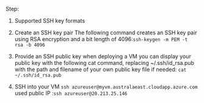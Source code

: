 Step:

1. Supported SSH key formats
    
2. Create an SSH key pair
        The following command creates an SSH key pair using RSA encryption and a bit length of 4096:`ssh-keygen -m PEM -t rsa -b 4096`
3. Provide an SSH public key when deploying a VM
        you can display your public key with the following cat command, replacing ~/.ssh/id_rsa.pub with the path and filename of your own public key file if needed: `cat ~/.ssh/id_rsa.pub`


4. SSH into your VM
    `ssh azureuser@myvm.australaeast.cloudapp.azure.com`
     used public IP :`ssh azureuser@20.213.25.146`